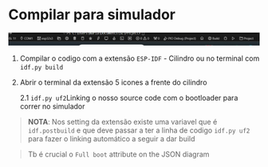 # Compilar para simulador

![](barra.png)

1. Compilar o codigo com a extensão `ESP-IDF` - Cilindro 
    ou no terminal com ```idf.py build```

2. Abrir o terminal da extensão 5 icones a frente do cilindro 

    2.1 ``idf.py uf2``Linking o nosso source code com o bootloader para correr no simulador

> __NOTA__: Nos setting da extensão existe uma variavel que é ``idf.postbuild`` e que deve passar a ter a linha de codigo ```idf.py uf2``` para fazer o linking automático a seguir a dar build

> Tb é crucial o ```Full boot``` attribute on the JSON diagram
